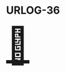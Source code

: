 # URLOG-36

<!-- Hei, Neno! Jeg lagde en ny markdown-mal som jeg håper passer bedre for URLOG. —Teodor -->

<a href="https://sarthology.github.io/Animatopy/" style="font-size: 10vw; text-align:center;" target="_blank"><div>🚪</div></a>